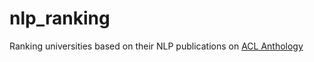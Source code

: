 # nlp_ranking

Ranking universities based on their NLP publications on [ACL Anthology](https://www.aclweb.org/anthology/)
